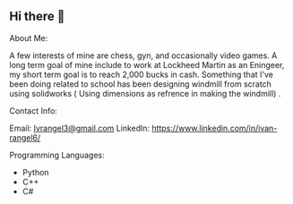## Hi there 👋

About Me:

A few interests of mine are chess, gyn, and occasionally video games. A long term goal of mine include to work at Lockheed Martin as an Eningeer, my short term goal is to reach 2,000 bucks in cash. Something that I've been doing related to school has been designing windmill from scratch using solidworks ( Using dimensions as refrence in making the windmill) . 

Contact Info:

Email: Ivrangel3@gmail.com
Linkedln: https://www.linkedin.com/in/ivan-rangel6/

Programming Languages:

- Python
- C++
- C#


